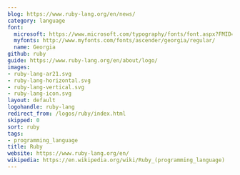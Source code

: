 ```yaml
---
blog: https://www.ruby-lang.org/en/news/
category: language
font:
  microsoft: https://www.microsoft.com/typography/fonts/font.aspx?FMID=1932
  myfonts: http://www.myfonts.com/fonts/ascender/georgia/regular/
  name: Georgia
github: ruby
guide: https://www.ruby-lang.org/en/about/logo/
images:
- ruby-lang-ar21.svg
- ruby-lang-horizontal.svg
- ruby-lang-vertical.svg
- ruby-lang-icon.svg
layout: default
logohandle: ruby-lang
redirect_from: /logos/ruby/index.html
skipped: 0
sort: ruby
tags:
- programming_language
title: Ruby
website: https://www.ruby-lang.org/en/
wikipedia: https://en.wikipedia.org/wiki/Ruby_(programming_language)
---
```

